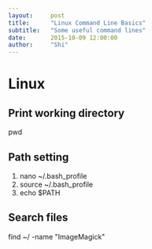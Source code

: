 ```yaml
---
layout:     post
title:      "Linux Command Line Basics"
subtitle:   "Some useful command lines"
date:       2015-10-09 12:00:00
author:     "Shi"
---
```


# Linux

## Print working directory

pwd

## Path setting

1. nano ~/.bash_profile
2. source ~/.bash_profile
3. echo $PATH 

## Search files

find ~/ -name "ImageMagick"

## 



## 



## 


